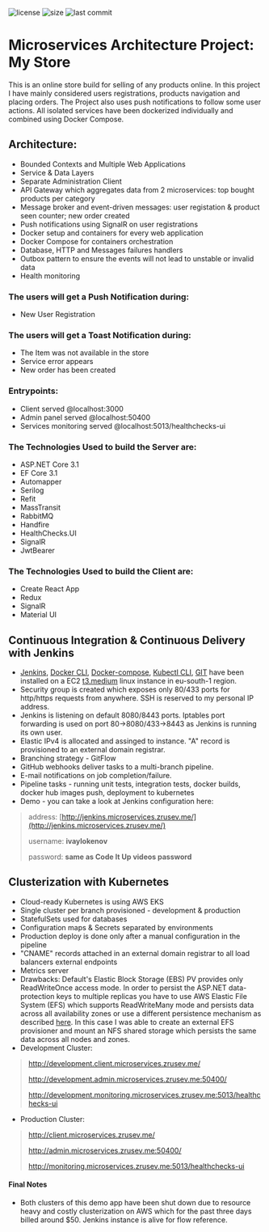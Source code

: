  ![license](https://img.shields.io/github/license/zrusev/microservices-architecture.svg) ![size](https://img.shields.io/github/repo-size/zrusev/microservices-architecture.svg) ![last commit](https://img.shields.io/github/last-commit/zrusev/microservices-architecture.svg)

# Microservices Architecture Project: My Store
This is an online store build for selling of any products online.
In this project I have mainly considered users registrations, products navigation and placing orders.
The Project also uses push notifications to follow some user actions.
All isolated services have been dockerized individually and combined using Docker Compose.

## Architecture:
- Bounded Contexts and Multiple Web Applications
- Service & Data Layers
- Separate Administration Client
- API Gateway which aggregates data from 2 microservices: top bought products per category
- Message broker and event-driven messages: user registation & product seen counter; new order created
- Push notifications using SignalR on user registrations
- Docker setup and containers for every web application
- Docker Compose for containers orchestration
- Database, HTTP and Messages failures handlers
- Outbox pattern to ensure the events will not lead to unstable or invalid data
- Health monitoring

### The users will get a Push Notification during:
- New User Registration
### The users will get a Toast Notification during:
- The Item was not available in the store
- Service error appears
- New order has been created

### Entrypoints:
- Client served @localhost:3000
- Admin panel served @localhost:50400
- Services monitoring served @localhost:5013/healthchecks-ui

### The Technologies Used to build the Server are:
- ASP.NET Core 3.1
- EF Core 3.1
- Automapper
- Serilog
- Refit
- MassTransit
- RabbitMQ
- Handfire
- HealthChecks.UI
- SignalR
- JwtBearer

### The Technologies Used to build the Client are:
- Create React App
- Redux
- SignalR
- Material UI

## Continuous Integration & Continuous Delivery with Jenkins
- [Jenkins](https://www.jenkins.io/), [Docker CLI](https://docs.docker.com/engine/reference/commandline/docker/), [Docker-compose](https://docs.docker.com/compose/), [Kubectl CLI](https://kubernetes.io/docs/reference/kubectl/overview/), [GIT](https://git-scm.com/) have been installed on a EC2 [t3.medium](https://aws.amazon.com/ec2/instance-types/t3) linux instance in eu-south-1 region.
- Security group is created which exposes only 80/433 ports for http/https requests from anywhere. SSH is reserved to my personal IP address.
- Jenkins is listening on default 8080/8443 ports. Iptables port forwarding is used on port 80->8080/433->8443 as Jenkins is running its own user.
- Elastic IPv4 is allocated and assinged to instance. "A" record is provisioned to an external domain registrar.
- Branching strategy - GitFlow
- GitHub webhooks deliver tasks to a multi-branch pipeline.
- E-mail notifications on job completion/failure.
- Pipeline tasks - running unit tests, integration tests, docker builds, docker hub images push, deployment to kubernetes
- Demo - you can take a look at Jenkins configuration here:
> address: [http://jenkins.microservices.zrusev.me/](http://jenkins.microservices.zrusev.me/)
>
> username: **ivaylokenov**
>
> password: **same as Code It Up videos password**

## Clusterization with Kubernetes
- Cloud-ready Kubernetes is using AWS EKS
- Single cluster per branch provisioned - development & production
- StatefulSets used for databases
- Configuration maps & Secrets separated by environments
- Production deploy is done only after a manual configuration in the pipeline
- "CNAME" records attached in an external domain registrar to all load balancers external endpoints
- Metrics server
- Drawbacks: Default's Elastic Block Storage (EBS) PV provides only ReadWriteOnce access mode. In order to persist the ASP.NET data-protection keys to multiple replicas you have to use AWS Elastic File System (EFS) which supports ReadWriteMany mode and persists data across all availability zones or use a different persistence mechanism as described [here](https://docs.microsoft.com/en-us/aspnet/core/security/data-protection/implementation/key-storage-providers?view=aspnetcore-5.0&tabs=visual-studio). In this case I was able to create an external EFS provisioner and mount an NFS shared storage which persists the same data across all nodes and zones.
- Development Cluster:
> http://development.client.microservices.zrusev.me/
>
> http://development.admin.microservices.zrusev.me:50400/
>
> http://development.monitoring.microservices.zrusev.me:5013/healthchecks-ui
- Production Cluster:
> http://client.microservices.zrusev.me/
>
> http://admin.microservices.zrusev.me:50400/
>
> http://monitoring.microservices.zrusev.me:5013/healthchecks-ui

#### Final Notes
- Both clusters of this demo app have been shut down due to resource heavy and costly clusterization on AWS which for the past three days billed around $50. Jenkins instance is alive for flow reference.